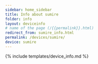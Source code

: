 ```yaml
---
sidebar: home_sidebar
title: Info about sumire
folder: info
layout: deviceinfo
# name of the page (/{{permalink}}.html)
redirect_from: sumire_info.html
permalink: /devices/sumire/
device: sumire
---
```

{% include templates/device_info.md %}
